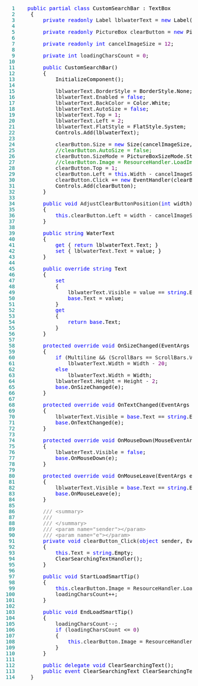<div class="cnblogs_code">
<pre><span style="color: #008080;">  1</span>    <span style="color: #0000ff;">public</span> <span style="color: #0000ff;">partial</span> <span style="color: #0000ff;">class</span><span style="color: #000000;"> CustomSearchBar : TextBox
</span><span style="color: #008080;">  2</span> <span style="color: #000000;">    {
</span><span style="color: #008080;">  3</span>         <span style="color: #0000ff;">private</span> <span style="color: #0000ff;">readonly</span> Label lblwaterText = <span style="color: #0000ff;">new</span><span style="color: #000000;"> Label();
</span><span style="color: #008080;">  4</span> 
<span style="color: #008080;">  5</span>         <span style="color: #0000ff;">private</span> <span style="color: #0000ff;">readonly</span> PictureBox clearButton = <span style="color: #0000ff;">new</span><span style="color: #000000;"> PictureBox();
</span><span style="color: #008080;">  6</span> 
<span style="color: #008080;">  7</span>         <span style="color: #0000ff;">private</span> <span style="color: #0000ff;">readonly</span> <span style="color: #0000ff;">int</span> cancelImageSize = <span style="color: #800080;">12</span><span style="color: #000000;">;
</span><span style="color: #008080;">  8</span> 
<span style="color: #008080;">  9</span>         <span style="color: #0000ff;">private</span> <span style="color: #0000ff;">int</span> loadingCharsCount = <span style="color: #800080;">0</span><span style="color: #000000;">;
</span><span style="color: #008080;"> 10</span> 
<span style="color: #008080;"> 11</span>         <span style="color: #0000ff;">public</span><span style="color: #000000;"> CustomSearchBar()
</span><span style="color: #008080;"> 12</span> <span style="color: #000000;">        {
</span><span style="color: #008080;"> 13</span> <span style="color: #000000;">            InitializeComponent();
</span><span style="color: #008080;"> 14</span> 
<span style="color: #008080;"> 15</span>             lblwaterText.BorderStyle =<span style="color: #000000;"> BorderStyle.None;
</span><span style="color: #008080;"> 16</span>             lblwaterText.Enabled = <span style="color: #0000ff;">false</span><span style="color: #000000;">;
</span><span style="color: #008080;"> 17</span>             lblwaterText.BackColor =<span style="color: #000000;"> Color.White;
</span><span style="color: #008080;"> 18</span>             lblwaterText.AutoSize = <span style="color: #0000ff;">false</span><span style="color: #000000;">;
</span><span style="color: #008080;"> 19</span>             lblwaterText.Top = <span style="color: #800080;">1</span><span style="color: #000000;">;
</span><span style="color: #008080;"> 20</span>             lblwaterText.Left = <span style="color: #800080;">2</span><span style="color: #000000;">;
</span><span style="color: #008080;"> 21</span>             lblwaterText.FlatStyle =<span style="color: #000000;"> FlatStyle.System;
</span><span style="color: #008080;"> 22</span> <span style="color: #000000;">            Controls.Add(lblwaterText);
</span><span style="color: #008080;"> 23</span> 
<span style="color: #008080;"> 24</span>             clearButton.Size = <span style="color: #0000ff;">new</span><span style="color: #000000;"> Size(cancelImageSize, cancelImageSize);
</span><span style="color: #008080;"> 25</span>             <span style="color: #008000;">//</span><span style="color: #008000;">clearButton.AutoSize = false;</span>
<span style="color: #008080;"> 26</span>             clearButton.SizeMode =<span style="color: #000000;"> PictureBoxSizeMode.StretchImage;
</span><span style="color: #008080;"> 27</span>             <span style="color: #008000;">//</span><span style="color: #008000;">clearButton.Image = ResourceHandler.LoadImage("Loading");</span>
<span style="color: #008080;"> 28</span>             clearButton.Top = <span style="color: #800080;">1</span><span style="color: #000000;">;
</span><span style="color: #008080;"> 29</span>             clearButton.Left = <span style="color: #0000ff;">this</span>.Width - cancelImageSize - <span style="color: #800080;">2</span><span style="color: #000000;">;
</span><span style="color: #008080;"> 30</span>             clearButton.Click += <span style="color: #0000ff;">new</span><span style="color: #000000;"> EventHandler(clearButton_Click);
</span><span style="color: #008080;"> 31</span> <span style="color: #000000;">            Controls.Add(clearButton);
</span><span style="color: #008080;"> 32</span> <span style="color: #000000;">        }
</span><span style="color: #008080;"> 33</span> 
<span style="color: #008080;"> 34</span>         <span style="color: #0000ff;">public</span> <span style="color: #0000ff;">void</span> AdjustClearButtonPosition(<span style="color: #0000ff;">int</span><span style="color: #000000;"> width)
</span><span style="color: #008080;"> 35</span> <span style="color: #000000;">        {
</span><span style="color: #008080;"> 36</span>             <span style="color: #0000ff;">this</span>.clearButton.Left = width - cancelImageSize - <span style="color: #800080;">2</span><span style="color: #000000;">;
</span><span style="color: #008080;"> 37</span> <span style="color: #000000;">        }
</span><span style="color: #008080;"> 38</span> 
<span style="color: #008080;"> 39</span>         <span style="color: #0000ff;">public</span> <span style="color: #0000ff;">string</span><span style="color: #000000;"> WaterText
</span><span style="color: #008080;"> 40</span> <span style="color: #000000;">        {
</span><span style="color: #008080;"> 41</span>             <span style="color: #0000ff;">get</span> { <span style="color: #0000ff;">return</span><span style="color: #000000;"> lblwaterText.Text; }
</span><span style="color: #008080;"> 42</span>             <span style="color: #0000ff;">set</span> { lblwaterText.Text =<span style="color: #000000;"> value; }
</span><span style="color: #008080;"> 43</span> <span style="color: #000000;">        }
</span><span style="color: #008080;"> 44</span> 
<span style="color: #008080;"> 45</span>         <span style="color: #0000ff;">public</span> <span style="color: #0000ff;">override</span> <span style="color: #0000ff;">string</span><span style="color: #000000;"> Text
</span><span style="color: #008080;"> 46</span> <span style="color: #000000;">        {
</span><span style="color: #008080;"> 47</span>             <span style="color: #0000ff;">set</span>
<span style="color: #008080;"> 48</span> <span style="color: #000000;">            {
</span><span style="color: #008080;"> 49</span>                 lblwaterText.Visible = value == <span style="color: #0000ff;">string</span><span style="color: #000000;">.Empty;
</span><span style="color: #008080;"> 50</span>                 <span style="color: #0000ff;">base</span>.Text =<span style="color: #000000;"> value;
</span><span style="color: #008080;"> 51</span> <span style="color: #000000;">            }
</span><span style="color: #008080;"> 52</span>             <span style="color: #0000ff;">get</span>
<span style="color: #008080;"> 53</span> <span style="color: #000000;">            {
</span><span style="color: #008080;"> 54</span>                 <span style="color: #0000ff;">return</span> <span style="color: #0000ff;">base</span><span style="color: #000000;">.Text;
</span><span style="color: #008080;"> 55</span> <span style="color: #000000;">            }
</span><span style="color: #008080;"> 56</span> <span style="color: #000000;">        }
</span><span style="color: #008080;"> 57</span> 
<span style="color: #008080;"> 58</span>         <span style="color: #0000ff;">protected</span> <span style="color: #0000ff;">override</span> <span style="color: #0000ff;">void</span><span style="color: #000000;"> OnSizeChanged(EventArgs e)
</span><span style="color: #008080;"> 59</span> <span style="color: #000000;">        {
</span><span style="color: #008080;"> 60</span>             <span style="color: #0000ff;">if</span> (Multiline &amp;&amp; (ScrollBars == ScrollBars.Vertical || ScrollBars ==<span style="color: #000000;"> ScrollBars.Both))
</span><span style="color: #008080;"> 61</span>                 lblwaterText.Width = Width - <span style="color: #800080;">20</span><span style="color: #000000;">;
</span><span style="color: #008080;"> 62</span>             <span style="color: #0000ff;">else</span>
<span style="color: #008080;"> 63</span>                 lblwaterText.Width =<span style="color: #000000;"> Width;
</span><span style="color: #008080;"> 64</span>             lblwaterText.Height = Height - <span style="color: #800080;">2</span><span style="color: #000000;">;
</span><span style="color: #008080;"> 65</span>             <span style="color: #0000ff;">base</span><span style="color: #000000;">.OnSizeChanged(e);
</span><span style="color: #008080;"> 66</span> <span style="color: #000000;">        }
</span><span style="color: #008080;"> 67</span> 
<span style="color: #008080;"> 68</span>         <span style="color: #0000ff;">protected</span> <span style="color: #0000ff;">override</span> <span style="color: #0000ff;">void</span><span style="color: #000000;"> OnTextChanged(EventArgs e)
</span><span style="color: #008080;"> 69</span> <span style="color: #000000;">        {
</span><span style="color: #008080;"> 70</span>             lblwaterText.Visible = <span style="color: #0000ff;">base</span>.Text == <span style="color: #0000ff;">string</span><span style="color: #000000;">.Empty;
</span><span style="color: #008080;"> 71</span>             <span style="color: #0000ff;">base</span><span style="color: #000000;">.OnTextChanged(e);
</span><span style="color: #008080;"> 72</span> <span style="color: #000000;">        }
</span><span style="color: #008080;"> 73</span> 
<span style="color: #008080;"> 74</span>         <span style="color: #0000ff;">protected</span> <span style="color: #0000ff;">override</span> <span style="color: #0000ff;">void</span><span style="color: #000000;"> OnMouseDown(MouseEventArgs e)
</span><span style="color: #008080;"> 75</span> <span style="color: #000000;">        {
</span><span style="color: #008080;"> 76</span>             lblwaterText.Visible = <span style="color: #0000ff;">false</span><span style="color: #000000;">;
</span><span style="color: #008080;"> 77</span>             <span style="color: #0000ff;">base</span><span style="color: #000000;">.OnMouseDown(e);
</span><span style="color: #008080;"> 78</span> <span style="color: #000000;">        }
</span><span style="color: #008080;"> 79</span> 
<span style="color: #008080;"> 80</span>         <span style="color: #0000ff;">protected</span> <span style="color: #0000ff;">override</span> <span style="color: #0000ff;">void</span><span style="color: #000000;"> OnMouseLeave(EventArgs e)
</span><span style="color: #008080;"> 81</span> <span style="color: #000000;">        {
</span><span style="color: #008080;"> 82</span>             lblwaterText.Visible = <span style="color: #0000ff;">base</span>.Text == <span style="color: #0000ff;">string</span><span style="color: #000000;">.Empty;
</span><span style="color: #008080;"> 83</span>             <span style="color: #0000ff;">base</span><span style="color: #000000;">.OnMouseLeave(e);
</span><span style="color: #008080;"> 84</span> <span style="color: #000000;">        }
</span><span style="color: #008080;"> 85</span> 
<span style="color: #008080;"> 86</span>         <span style="color: #808080;">///</span> <span style="color: #808080;">&lt;summary&gt;</span>
<span style="color: #008080;"> 87</span>         <span style="color: #808080;">///</span> 
<span style="color: #008080;"> 88</span>         <span style="color: #808080;">///</span> <span style="color: #808080;">&lt;/summary&gt;</span>
<span style="color: #008080;"> 89</span>         <span style="color: #808080;">///</span> <span style="color: #808080;">&lt;param name="sender"&gt;&lt;/param&gt;</span>
<span style="color: #008080;"> 90</span>         <span style="color: #808080;">///</span> <span style="color: #808080;">&lt;param name="e"&gt;&lt;/param&gt;</span>
<span style="color: #008080;"> 91</span>         <span style="color: #0000ff;">private</span> <span style="color: #0000ff;">void</span> clearButton_Click(<span style="color: #0000ff;">object</span><span style="color: #000000;"> sender, EventArgs e)
</span><span style="color: #008080;"> 92</span> <span style="color: #000000;">        {
</span><span style="color: #008080;"> 93</span>             <span style="color: #0000ff;">this</span>.Text = <span style="color: #0000ff;">string</span><span style="color: #000000;">.Empty;
</span><span style="color: #008080;"> 94</span> <span style="color: #000000;">            ClearSearchingTextHandler();
</span><span style="color: #008080;"> 95</span> <span style="color: #000000;">        }
</span><span style="color: #008080;"> 96</span> 
<span style="color: #008080;"> 97</span>         <span style="color: #0000ff;">public</span> <span style="color: #0000ff;">void</span><span style="color: #000000;"> StartLoadSmartTip()
</span><span style="color: #008080;"> 98</span> <span style="color: #000000;">        {
</span><span style="color: #008080;"> 99</span>             <span style="color: #0000ff;">this</span>.clearButton.Image = ResourceHandler.LoadImage(<span style="color: #800000;">"</span><span style="color: #800000;">Loading</span><span style="color: #800000;">"</span><span style="color: #000000;">);
</span><span style="color: #008080;">100</span>             loadingCharsCount++<span style="color: #000000;">;
</span><span style="color: #008080;">101</span> <span style="color: #000000;">        }
</span><span style="color: #008080;">102</span> 
<span style="color: #008080;">103</span>         <span style="color: #0000ff;">public</span> <span style="color: #0000ff;">void</span><span style="color: #000000;"> EndLoadSmartTip()
</span><span style="color: #008080;">104</span> <span style="color: #000000;">        {
</span><span style="color: #008080;">105</span>             loadingCharsCount--<span style="color: #000000;">;
</span><span style="color: #008080;">106</span>             <span style="color: #0000ff;">if</span> (loadingCharsCount &lt;= <span style="color: #800080;">0</span><span style="color: #000000;">)
</span><span style="color: #008080;">107</span> <span style="color: #000000;">            {
</span><span style="color: #008080;">108</span>                 <span style="color: #0000ff;">this</span>.clearButton.Image = ResourceHandler.LoadImage(<span style="color: #800000;">"</span><span style="color: #800000;">CloseButtonInactive</span><span style="color: #800000;">"</span><span style="color: #000000;">);
</span><span style="color: #008080;">109</span> <span style="color: #000000;">            }
</span><span style="color: #008080;">110</span> <span style="color: #000000;">        }
</span><span style="color: #008080;">111</span> 
<span style="color: #008080;">112</span>         <span style="color: #0000ff;">public</span> <span style="color: #0000ff;">delegate</span> <span style="color: #0000ff;">void</span><span style="color: #000000;"> ClearSearchingText();
</span><span style="color: #008080;">113</span>         <span style="color: #0000ff;">public</span> <span style="color: #0000ff;">event</span><span style="color: #000000;"> ClearSearchingText ClearSearchingTextHandler;
</span><span style="color: #008080;">114</span>     }</pre>
</div>
<p>&nbsp;</p>